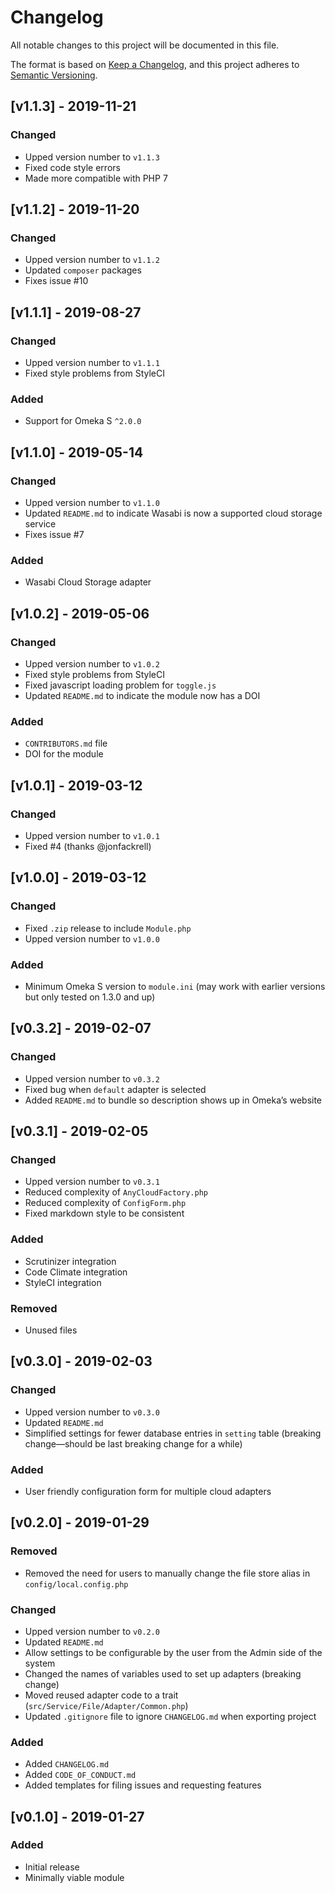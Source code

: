 # Changelog
All notable changes to this project will be documented in this file.

The format is based on [Keep a Changelog](https://keepachangelog.com/en/1.0.0/),
and this project adheres to [Semantic Versioning](https://semver.org/spec/v2.0.0.html).

## \[v1.1.3\] - 2019-11-21
### Changed
- Upped version number to `v1.1.3`
- Fixed code style errors
- Made more compatible with PHP 7

## \[v1.1.2\] - 2019-11-20
### Changed
- Upped version number to `v1.1.2`
- Updated `composer` packages
- Fixes issue #10

## \[v1.1.1\] - 2019-08-27
### Changed
- Upped version number to `v1.1.1`
- Fixed style problems from StyleCI

### Added
- Support for Omeka S `^2.0.0`

## \[v1.1.0\] - 2019-05-14
### Changed
- Upped version number to `v1.1.0`
- Updated `README.md` to indicate Wasabi is now a supported cloud storage service
- Fixes issue #7

### Added
- Wasabi Cloud Storage adapter

## \[v1.0.2\] - 2019-05-06
### Changed
- Upped version number to `v1.0.2`
- Fixed style problems from StyleCI
- Fixed javascript loading problem for `toggle.js`
- Updated `README.md` to indicate the module now has a DOI

### Added
- `CONTRIBUTORS.md` file
- DOI for the module

## \[v1.0.1\] - 2019-03-12
### Changed
- Upped version number to `v1.0.1`
- Fixed #4 (thanks @jonfackrell)

## \[v1.0.0\] - 2019-03-12
### Changed
- Fixed `.zip` release to include `Module.php`
- Upped version number to `v1.0.0`

### Added
- Minimum Omeka S version to `module.ini` (may work with earlier versions but only tested on 1.3.0 and up)

## \[v0.3.2\] - 2019-02-07
### Changed
- Upped version number to `v0.3.2`
- Fixed bug when `default` adapter is selected
- Added `README.md` to bundle so description shows up in Omeka’s website

## \[v0.3.1\] - 2019-02-05
### Changed
- Upped version number to `v0.3.1`
- Reduced complexity of `AnyCloudFactory.php`
- Reduced complexity of `ConfigForm.php`
- Fixed markdown style to be consistent

### Added
- Scrutinizer integration
- Code Climate integration
- StyleCI integration

### Removed
- Unused files

## \[v0.3.0\] - 2019-02-03
### Changed
- Upped version number to `v0.3.0`
- Updated `README.md`
- Simplified settings for fewer database entries in `setting` table (breaking change—should be last breaking change for a while)

### Added
- User friendly configuration form for multiple cloud adapters

## \[v0.2.0\] - 2019-01-29
### Removed
- Removed the need for users to manually change the file store alias in `config/local.config.php`

### Changed
- Upped version number to `v0.2.0`
- Updated `README.md`
- Allow settings to be configurable by the user from the Admin side of the system
- Changed the names of variables used to set up adapters (breaking change)
- Moved reused adapter code to a trait (`src/Service/File/Adapter/Common.php`)
- Updated `.gitignore` file to ignore `CHANGELOG.md` when exporting project

### Added
- Added `CHANGELOG.md`
- Added `CODE_OF_CONDUCT.md`
- Added templates for filing issues and requesting features

## \[v0.1.0\] - 2019-01-27
### Added
- Initial release
- Minimally viable module
